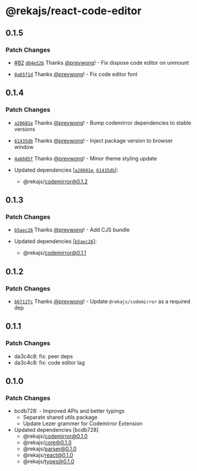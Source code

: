 # @rekajs/react-code-editor

## 0.1.5

### Patch Changes

- [#82](https://github.com/prevwong/reka.js/pull/82) [`d04e52b`](https://github.com/prevwong/reka.js/commit/d04e52bd1e7ab100da2d4ce170c095d0239293a3) Thanks [@prevwong](https://github.com/prevwong)! - Fix dispose code editor on unmount

- [`0a65f1d`](https://github.com/prevwong/reka.js/commit/0a65f1d2e92a797153ef418a1a8f4c39428880d3) Thanks [@prevwong](https://github.com/prevwong)! - Fix code editor font

## 0.1.4

### Patch Changes

- [`a20601e`](https://github.com/prevwong/reka.js/commit/a20601e98ce9ee962d29c5c957f063c420f2e025) Thanks [@prevwong](https://github.com/prevwong)! - Bump codemirror dependencies to stable versions

- [`61435db`](https://github.com/prevwong/reka.js/commit/61435dbfb88326eabe7857e43318a45459b08343) Thanks [@prevwong](https://github.com/prevwong)! - Inject package version to browser window

- [`4a6685f`](https://github.com/prevwong/reka.js/commit/4a6685f53f092a7b39b63be1dfa7d34bf99195bf) Thanks [@prevwong](https://github.com/prevwong)! - Minor theme styling update

- Updated dependencies [[`a20601e`](https://github.com/prevwong/reka.js/commit/a20601e98ce9ee962d29c5c957f063c420f2e025), [`61435db`](https://github.com/prevwong/reka.js/commit/61435dbfb88326eabe7857e43318a45459b08343)]:
  - @rekajs/codemirror@0.1.2

## 0.1.3

### Patch Changes

- [`b5aec26`](https://github.com/prevwong/reka.js/commit/b5aec26d55685cbc3ade66a16413ef7bf3f46e4a) Thanks [@prevwong](https://github.com/prevwong)! - Add CJS bundle

- Updated dependencies [[`b5aec26`](https://github.com/prevwong/reka.js/commit/b5aec26d55685cbc3ade66a16413ef7bf3f46e4a)]:
  - @rekajs/codemirror@0.1.1

## 0.1.2

### Patch Changes

- [`b6712fc`](https://github.com/prevwong/reka.js/commit/b6712fc9096105674d0f5d50aff437e9661c0841) Thanks [@prevwong](https://github.com/prevwong)! - Update `@rekajs/codemirror` as a required dep

## 0.1.1

### Patch Changes

- da3c4c8: fix: peer deps
- da3c4c8: fix: code editor lag

## 0.1.0

### Patch Changes

- bcdb728: - Improved APIs and better typings
  - Separate shared utils package
  - Update Lezer grammer for Codemirror Extension
- Updated dependencies [bcdb728]
  - @rekajs/codemirror@0.1.0
  - @rekajs/core@0.1.0
  - @rekajs/parser@0.1.0
  - @rekajs/react@0.1.0
  - @rekajs/types@0.1.0
